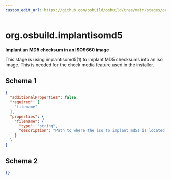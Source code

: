 ```yaml
---
custom_edit_url: https://github.com/osbuild/osbuild/tree/main/stages/org.osbuild.implantisomd5.meta.json
---
```

# org.osbuild.implantisomd5
<!--
[//]: # ( DO NOT MODIFY THIS FILE! )
[//]: # ( This content is generated by `scripts/pull_osbuild_modules.py` )
[//]: # ( Rather change the source of this: https://github.com/osbuild/osbuild/tree/main/stages/org.osbuild.implantisomd5.meta.json )
-->

**Implant an MD5 checksum in an ISO9660 image**

This stage is using implantisomd5(1) to implant MD5 checksums into an iso
image. This is needed for the check media feature used in the installer.

## Schema 1

```json
{
  "additionalProperties": false,
  "required": [
    "filename"
  ],
  "properties": {
    "filename": {
      "type": "string",
      "description": "Path to where the iso to implant md5s is located."
    }
  }
}
```

## Schema 2

```json
{}
```
